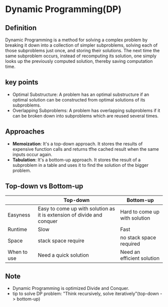 # Dynamic Programming(DP)

## Definition
Dynamic Programming is a method for solving a complex problem by breaking it down into a collection of simpler subproblems, solving each of those subproblems just once, and storing their solutions. The next time the same subproblem occurs, instead of recomputing its solution, one simply looks up the previously computed solution, thereby saving computation time.

## key points
- Optimal Substructure: A problem has an optimal substructure if an optimal solution can be constructed from optimal solutions of its subproblems.
- Overlapping Subproblems: A problem has overlapping subproblems if it can be broken down into subproblems which are reused several times.

## Approaches
- **Memoization**: It's a top-down approach. It stores the results of expensive function calls and returns tfhe cached result when the same inputs occur again.
- **Tabulation**: It's a bottom-up approach. It stores the result of a subproblem in a table and uses it to find the solution of the bigger problem.

## Top-down vs Bottom-up

| | Top-down | Bottom-up |
| --- | --- | --- |
| Easyness | Easy to come up with solution as it is extension of divide and conquer | Hard to come up with solution|
| Runtime | Slow | Fast |
| Space | stack space require  | no stack space required |
| When to use | Need a quick solution | Need an efficient solution |

## Note
- Dynamic Programming is optimized Divide and Conquer.
- tip to solve DP problem: "Think recursively, solve iteratively"(top-down -> bottom-up)
